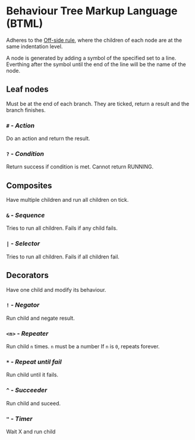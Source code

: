 # Behaviour Tree Markup Language (BTML)

Adheres to the [Off-side rule](https://en.wikipedia.org/wiki/Off-side_rule), where the children of each node are at the same indentation level.

A node is generated by adding a symbol of the specified set to a line. Everthing after the symbol until the end of the line will be the name of the node.

## Leaf nodes

Must be at the end of each branch. They are ticked, return a result and the branch finishes.

### `#` - *Action*
Do an action and return the result.

### `?` - *Condition*
Return success if condition is met. Cannot return RUNNING.

## Composites

Have multiple children and run all children on tick.

### `&` - *Sequence*
Tries to run all children. Fails if any child fails.

### `|` - *Selector*
Tries to run all children. Fails if all children fail.

## Decorators

Have one child and modify its behaviour.

### `!` - *Negator*
Run child and negate result.

### `<n>` - *Repeater*
Run child `n` times. `n` must be a number If `n` is `0`, repeats forever.

### `*` - *Repeat until fail*
Run child until it fails.

### `^` - *Succeeder*
Run child and suceed.

### `"` - *Timer*
Wait X and run child
